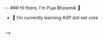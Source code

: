 -- ### Hi there, I'm Puja Bhowmik 👋
- 🌱 I’m currently learning ASP dot net core
<!--
**Bhowmik-puja/Bhowmik-puja** is a ✨ _special_ ✨ repository because its `README.md` (this file) appears on your GitHub profile.

Here are some ideas to get you started:

- 🔭 I’m currently working on ...
- 🌱 I’m currently learning ...
- 👯 I’m looking to collaborate on ...
- 🤔 I’m looking for help with ...
- 💬 Ask me about ...
- 📫 How to reach me: ...
- 😄 Pronouns: ...
- ⚡ Fun fact: ...
-->

<br /> -->

<!-- [![My GitHub Language Stats](https://github-readme-stats.vercel.app/api/top-langs/?username=Bhowmik-puja&langs_count=5&theme=tokyonight)]() -->
<!-- [![My GitHub Stats](https://github-readme-stats.vercel.app/api/?username=Bhowmik-puja&count_private=true&theme=tokyonight&showicons=true)](); -->
